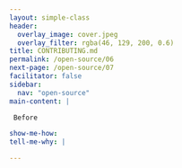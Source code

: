 ```yaml
---
layout: simple-class
header:
  overlay_image: cover.jpeg
  overlay_filter: rgba(46, 129, 200, 0.6)
title: CONTRIBUTING.md
permalink: /open-source/06
next-page: /open-source/07
facilitator: false
sidebar:
  nav: "open-source"
main-content: |

 Before

show-me-how:
tell-me-why: |

---
```

